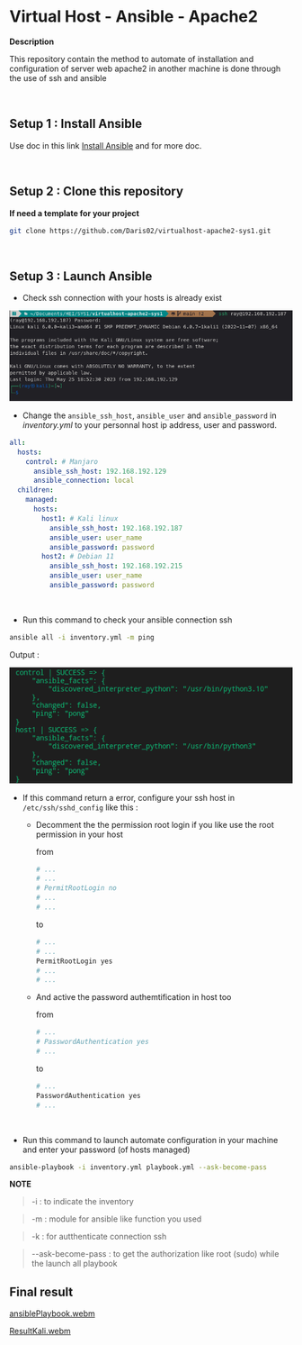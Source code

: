 # __Virtual Host - Ansible - Apache2__
__Description__

This repository contain the method to automate of
installation and configuration of server web apache2
in another machine is done through the use of ssh and
ansible

&nbsp;
## Setup 1 : Install  Ansible
Use doc in this link [Install Ansible](https://docs.ansible.com/ansible/latest/installation_guide/intro_installation.html) and for more doc. 

&nbsp;
## Setup 2 : Clone this repository
**If need a template for your project**
```sh
git clone https://github.com/Daris02/virtualhost-apache2-sys1.git
```

&nbsp;
## Setup 3 : Launch Ansible

- Check ssh connection with your hosts is already exist

![alt-img](/image/ssh_connection2.png)

- Change the `ansible_ssh_host`, `ansible_user` and `ansible_password` in _inventory.yml_ to your personnal host ip address, user and password.

```yml
all:
  hosts:
    control: # Manjaro
      ansible_ssh_host: 192.168.192.129
      ansible_connection: local
  children:
    managed:
      hosts:
        host1: # Kali linux
          ansible_ssh_host: 192.168.192.187
          ansible_user: user_name
          ansible_password: password
        host2: # Debian 11
          ansible_ssh_host: 192.168.192.215
          ansible_user: user_name
          ansible_password: password
```

&nbsp;
- Run this command to check your ansible connection ssh
```sh
ansible all -i inventory.yml -m ping
``` 
Output :

![alt-img](/image/ping_hosts.png)

- If this command return a error, configure your ssh host in `/etc/ssh/sshd_config` like this :
    
    + Decomment the the permission root login if you like use the root permission in your host

        from
        ```sh
        # ...
        # ...
        # PermitRootLogin no
        # ...
        # ...
        ```
        to
        ```sh
        # ...
        # ...
        PermitRootLogin yes
        # ...
        # ...
        ```
    
    +   And active the password authemtification in host too

        from 

        ```sh
        # ...
        # PasswordAuthentication yes
        # ...
        ```
        to

        ```sh
        # ...
        PasswordAuthentication yes
        # ...
        ```
&nbsp;
- Run this command to launch automate configuration in your machine and enter your password (of hosts managed)
```sh
ansible-playbook -i inventory.yml playbook.yml --ask-become-pass
```
__NOTE__
>-i : to indicate the inventory

>-m : module for ansible like function you used

>-k : for autthenticate connection ssh

>--ask-become-pass : to get the authorization like root (sudo) while the launch all playbook

## Final result

[ansiblePlaybook.webm](https://github.com/Daris02/virtualhost-apache2-sys1/assets/103503966/7bcb14a5-be36-42e7-96e0-af11b7f688eb)

[ResultKali.webm](https://github.com/Daris02/virtualhost-apache2-sys1/assets/103503966/355ab29a-2c06-4799-b8b6-41933232bf10)


